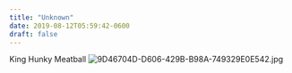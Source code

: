 ```yaml
---
title: "Unknown"
date: 2019-08-12T05:59:42-0600
draft: false
---
```


King Hunky Meatball
![9D46704D-D606-429B-B98A-749329E0E542.jpg](http://ianwhitney.micro.blog/uploads/2019/c43c083221.jpg)
